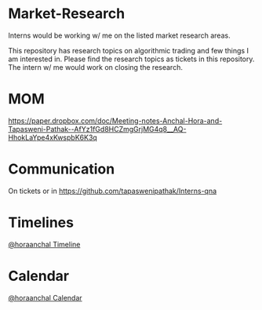 # Market-Research

Interns would be working w/ me on the listed market research areas.

This repository has research topics on algorithmic trading and few things I am interested in. Please find the research topics as tickets in this repository. The intern w/ me would work on closing the research.

# MOM

https://paper.dropbox.com/doc/Meeting-notes-Anchal-Hora-and-Tapasweni-Pathak--AfYz1fGd8HCZmgGrjMG4q8__AQ-HhokLaYpe4xKwspbK6K3q

# Communication

On tickets or in https://github.com/tapaswenipathak/Interns-qna

# Timelines

[@horaanchal Timeline]()

# Calendar

[@horaanchal Calendar](https://calendly.com/horaanchal17/15min)

